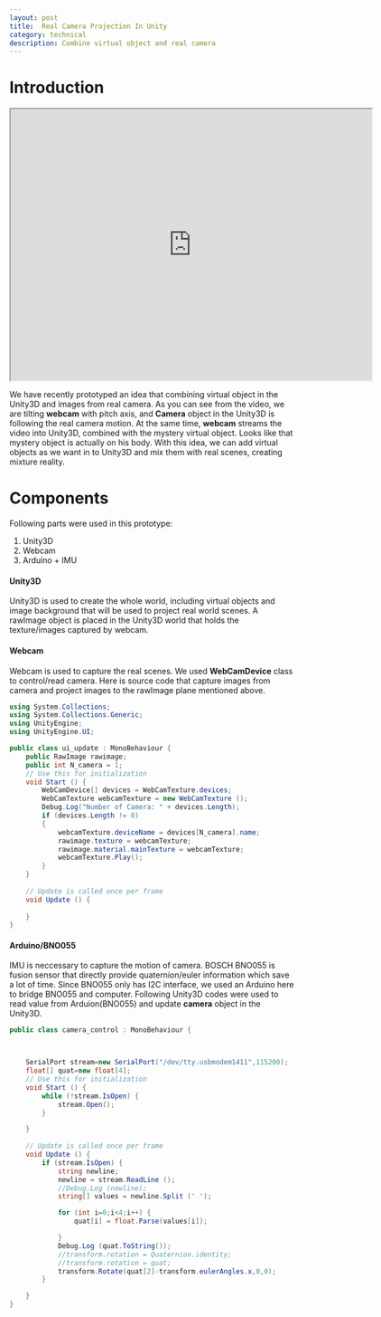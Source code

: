 ```yaml
---
layout: post
title:  Real Camera Projection In Unity
category: technical 
description: Combine virtual object and real camera
---
```

# Introduction
<iframe src="https://drive.google.com/file/d/1wFcmidybzKADvE_LcUWuaLsDIkmkp0pudQ/preview" width="640" height="480"></iframe>

We have recently prototyped an idea that combining virtual object in the Unity3D and images from real camera. As you can see from the video, we are tilting **webcam** with pitch axis, and **Camera** object in the Unity3D is following the real camera motion. At the same time, **webcam** streams the video into Unity3D, combined with the mystery virtual object. Looks like that mystery object is actually on his body. With this idea, we can add virtual objects as we want in to Unity3D and mix them with real scenes, creating mixture reality.

# Components
Following parts were used in this prototype: 
1. Unity3D
2. Webcam
3. Arduino + IMU

#### Unity3D
Unity3D is used to create the whole world, including virtual objects and image background that will be used to project real world scenes.
A rawImage object is placed in the Unity3D world that holds the texture/images captured by webcam.

#### Webcam
Webcam is used to capture the real scenes. We used **WebCamDevice** class to control/read camera. Here is source code that capture images from camera and project images to the rawImage plane mentioned above. 
```cs
using System.Collections;
using System.Collections.Generic;
using UnityEngine;
using UnityEngine.UI;

public class ui_update : MonoBehaviour {
	public RawImage rawimage;
    public int N_camera = 1;
	// Use this for initialization
	void Start () {
		WebCamDevice[] devices = WebCamTexture.devices;
		WebCamTexture webcamTexture = new WebCamTexture ();
        Debug.Log("Number of Camera: " + devices.Length);
        if (devices.Length != 0)
        {
            webcamTexture.deviceName = devices[N_camera].name;
            rawimage.texture = webcamTexture;
            rawimage.material.mainTexture = webcamTexture;
            webcamTexture.Play();
        }
	}
	
	// Update is called once per frame
	void Update () {
		
	}
}
```

#### Arduino/BNO055
IMU is neccessary to capture the motion of camera. BOSCH BNO055 is fusion sensor that directly provide quaternion/euler information which save a lot of time. Since BNO055 only has I2C interface, we used an Arduino here to bridge BNO055 and computer. 
Following Unity3D codes were used to read value from Arduion(BNO055) and update **camera** object in the Unity3D.
```cs
public class camera_control : MonoBehaviour {



	SerialPort stream=new SerialPort("/dev/tty.usbmodem1411",115200);
	float[] quat=new float[4];
	// Use this for initialization
	void Start () {
		while (!stream.IsOpen) {
			stream.Open();
		}

	}
	
	// Update is called once per frame
	void Update () {
		if (stream.IsOpen) {
			string newline;
			newline = stream.ReadLine ();
			//Debug.Log (newline);
			string[] values = newline.Split (' ');

			for (int i=0;i<4;i++) {
				quat[i] = float.Parse(values[i]);

			}
			Debug.Log (quat.ToString());
			//transform.rotation = Quaternion.identity;
			//transform.rotation = quat;
			transform.Rotate(quat[2]-transform.eulerAngles.x,0,0);
		}

	}
}
```
